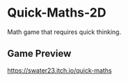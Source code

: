# Quick-Maths-2D

Math game that requires quick thinking.

## Game Preview

https://swater23.itch.io/quick-maths
